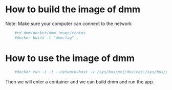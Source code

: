 # How to build the image of dmm
Note: Make sure your computer can connect to the network
```sh
    #cd dmm/docker/dmm_image/centos
    #docker build -t "dmm:tag" .
```

# How to use the image of dmm
```sh
	#docker run -i -t --network=host -v /sys/bus/pci/devices:/sys/bus/pci/devices -v /sys/devices/system/node:/sys/devices/system/node -v /mnt/nstackhuge:/mnt/nstackhuge -v /dev:/dev --privileged dmm:tag /bin/bash
```

Then we will enter a container and we can build dmm and run the app.
